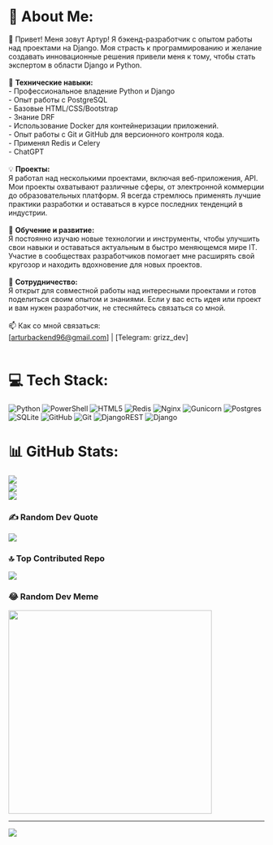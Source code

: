 # 💫 About Me:
👋 Привет! Меня зовут Артур! Я бэкенд-разработчик с опытом работы над проектами на Django. Моя страсть к программированию и желание создавать инновационные решения привели меня к тому, чтобы стать экспертом в области Django и Python.<br><br>🔧 **Технические навыки:**<br>- Профессиональное владение Python и Django<br>- Опыт работы с PostgreSQL<br>- Базовые HTML/CSS/Bootstrap<br>- Знание DRF<br>- Использование Docker для контейнеризации приложений.<br>- Опыт работы с Git и GitHub для версионного контроля кода.<br>- Применял Redis и Celery<br>- ChatGPT<br><br>💡 **Проекты:**<br>Я работал над несколькими проектами, включая веб-приложения, API. Мои проекты охватывают различные сферы, от электронной коммерции до образовательных платформ. Я всегда стремлюсь применять лучшие практики разработки и оставаться в курсе последних тенденций в индустрии.<br><br>🌱 **Обучение и развитие:**<br>Я постоянно изучаю новые технологии и инструменты, чтобы улучшить свои навыки и оставаться актуальным в быстро меняющемся мире IT. Участие в сообществах разработчиков  помогает мне расширять свой кругозор и находить вдохновение для новых проектов.<br><br>🤝 **Сотрудничество:**<br>Я открыт для совместной работы над интересными проектами и готов поделиться своим опытом и знаниями. Если у вас есть идея или проект и вам нужен разработчик, не стесняйтесь связаться со мной.<br><br>📫 Как со мной связаться:<br>[arturbackend96@gmail.com] | [Telegram: grizz_dev] <br><br>


# 💻 Tech Stack:
![Python](https://img.shields.io/badge/python-3670A0?style=for-the-badge&logo=python&logoColor=ffdd54) ![PowerShell](https://img.shields.io/badge/PowerShell-%235391FE.svg?style=for-the-badge&logo=powershell&logoColor=white) ![HTML5](https://img.shields.io/badge/html5-%23E34F26.svg?style=for-the-badge&logo=html5&logoColor=white) ![Redis](https://img.shields.io/badge/redis-%23DD0031.svg?style=for-the-badge&logo=redis&logoColor=white) ![Nginx](https://img.shields.io/badge/nginx-%23009639.svg?style=for-the-badge&logo=nginx&logoColor=white) ![Gunicorn](https://img.shields.io/badge/gunicorn-%298729.svg?style=for-the-badge&logo=gunicorn&logoColor=white) ![Postgres](https://img.shields.io/badge/postgres-%23316192.svg?style=for-the-badge&logo=postgresql&logoColor=white) ![SQLite](https://img.shields.io/badge/sqlite-%2307405e.svg?style=for-the-badge&logo=sqlite&logoColor=white) ![GitHub](https://img.shields.io/badge/github-%23121011.svg?style=for-the-badge&logo=github&logoColor=white) ![Git](https://img.shields.io/badge/git-%23F05033.svg?style=for-the-badge&logo=git&logoColor=white) ![DjangoREST](https://img.shields.io/badge/DJANGO-REST-ff1709?style=for-the-badge&logo=django&logoColor=white&color=ff1709&labelColor=gray) ![Django](https://img.shields.io/badge/django-%23092E20.svg?style=for-the-badge&logo=django&logoColor=white)
# 📊 GitHub Stats:
![](https://github-readme-stats.vercel.app/api?username=saharovartur&theme=dark&hide_border=false&include_all_commits=false&count_private=false)<br/>
![](https://github-readme-streak-stats.herokuapp.com/?user=saharovartur&theme=dark&hide_border=false)<br/>
![](https://github-readme-stats.vercel.app/api/top-langs/?username=saharovartur&theme=dark&hide_border=false&include_all_commits=false&count_private=false&layout=compact)

### ✍️ Random Dev Quote
![](https://quotes-github-readme.vercel.app/api?type=horizontal&theme=radical)

### 🔝 Top Contributed Repo
![](https://github-contributor-stats.vercel.app/api?username=saharovartur&limit=5&theme=onedark&combine_all_yearly_contributions=true)

### 😂 Random Dev Meme
<img src='https://memer-new.vercel.app/' style="height: 400px;"/>

---
[![](https://visitcount.itsvg.in/api?id=saharovartur&icon=2&color=0)](https://visitcount.itsvg.in)

<!-- Proudly created with GPRM ( https://gprm.itsvg.in ) -->

